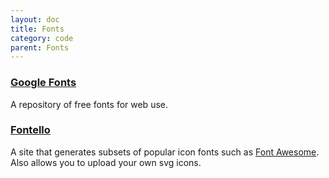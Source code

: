 ```yaml
---
layout: doc
title: Fonts
category: code
parent: Fonts
---
```


### [Google Fonts](https://fonts.google.com/)

A repository of free fonts for web use.

### [Fontello](http://fontello.com/)

A site that generates subsets of popular icon fonts such as [Font Awesome](http://fontawesome.io/icons/). Also allows you to upload your own svg icons.
